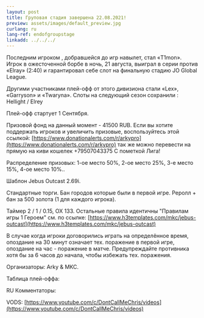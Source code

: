 ```yaml
---
layout: post
title: Груповая стадия завершена 22.08.2021!
preview: assets/images/default_preview.jpg
curlang: ru
lang-ref: endofgroupstage
linkadd: ../../../
---
```


Последним игроком , добравшейся до игр навылет, стал «T1mon». Игрок в ожесточенной борбе в ночь, 21 августа, выиграл в серии против «Elray» (2:40) и гарантировал себе слот на финальную стадию JO Global League.

Другими участниками плей-офф от этого дивизиона стали «Lex», «Garryson» и «Twaryna». Слоты на следующий сезон сохранили : Hellight / Elrey

Плей-офф стартует 1 Сентября. 

Призовой фонд на данный момент - 41500 RUB. Если вы хотите поддержать игроков и увеличить призовые, воспользуйтесь этой ссылкой: [https://www.donationalerts.com/r/arkypro](https://www.donationalerts.com/r/arkypro) так же можно перевести на прямую на киви кошелек +79507043375 С пометкой Лига!

Распределение призовых: 1-ое место 50%, 2-ое место 25%, 3-е место 15%, 4-ое место 10%..

Шаблон Jebus Outcast 2.69i.

Стандартные торги. Бан городов которые были в первой игре. Реролл + бан за 500 золота (1 для каждого игрока).

Таймер 2 / 1 / 0.15, ОХ 133. Остальные правила идентичны "Правилам игры 1 Героем" см. по ссылке: [https://www.h3templates.com/mkc/jebus-outcast](https://www.h3templates.com/mkc/jebus-outcast)

В случае когда игроки договорились играть на определённое время, опоздание на 30 минут означает тех. поражение в первой игре, опоздание на час - поражение в матче. Предупреждайте противника хотя бы за 6 часов до начала, чтобы избежать тех. поражения.

Организаторы: Arky & MKC.

Таблица плей-оффа:

RU Комментаторы:

VODS: [https://www.youtube.com/c/DontCallMeChris/videos](https://www.youtube.com/c/DontCallMeChris/videos)
